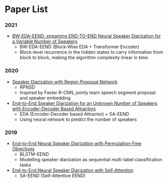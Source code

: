

# Paper List





### 2021

- [BW-EDA-EEND: streaming END-TO-END Neural Speaker Diarization for a Variable Number of Speakers](https://ieeexplore.ieee.org/document/9414371)
  - BW-EDA-EEND (Block-Wise EDA + Transformer Encoder)
  - Block-level recurrence in the hidden states to carry information from block to block, making the algorithm complexity linear in time.



### 2020 

- [Speaker Diarization with Region Proposal Network](https://ieeexplore.ieee.org/document/9053760)
  - RPNSD
  -  Inspired by Faster R-CNN, jointly learn speech segment proposal and speaker embedding
- [End-to-End Speaker Diarization for an Unknown Number of Speakers with Encoder-Decoder Based Attractors](https://www.isca-speech.org/archive/interspeech_2020/horiguchi20_interspeech.html)
  - EDA (Encoder-Decoder based Attractor) + SA-EEND
  - Using neural network to predict the number of speakers




### 2019

- [End-to-End Neural Speaker Diarization with Permutation-Free Objectives](https://www.isca-speech.org/archive/interspeech_2019/fujita19_interspeech.html) 
  - BLSTM-EEND
  - Modelling speaker diarization as sequential multi-label classification tasks
- [End-to-End Neural Speaker Diarization with Self-Attention](https://ieeexplore.ieee.org/abstract/document/9003959)
  -  SA-EEND (Self-Attentive EEND)









